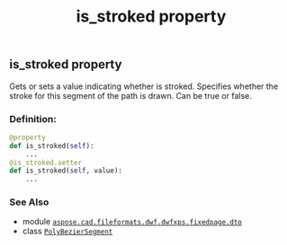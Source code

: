 ﻿---
title: is_stroked property
second_title: Aspose.CAD for Python via .NET API References
description: 
type: docs
weight: 30
url: /python-net/aspose.cad.fileformats.dwf.dwfxps.fixedpage.dto/polybeziersegment/is_stroked/
is_root: false
---

## is_stroked property


Gets or sets a value indicating whether is stroked.
Specifies whether the stroke for this segment of the path is drawn.
Can be true or false.
### Definition:
```python
@property
def is_stroked(self):
    ...
@is_stroked.setter
def is_stroked(self, value):
    ...
```

### See Also
* module [`aspose.cad.fileformats.dwf.dwfxps.fixedpage.dto`](../../)
* class [`PolyBezierSegment`](/cad/python-net/aspose.cad.fileformats.dwf.dwfxps.fixedpage.dto/polybeziersegment)
